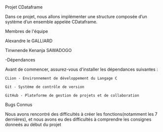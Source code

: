 Projet CDataframe

  Dans ce projet, nous allons implémenter une structure composée d’un système d’un ensemble appelée CDataframe. 

Membres de l'équipe 
  
  Alexandre le GALLIARD
 
  Tinwnende Kenanja SAWADOGO

-Dépendances
 
  Avant de commencer, assurez-vous d'installer les dépendances suivantes :
    
    CLion - Environnement de développement du Langage C
    
    Git - Système de contrôle de version
    
    GitHub - Plateforme de gestion de projets et de collaboration

Bugs Connus 

  Nous avons rencontré des difficultés à créer les fonctions(notamment les 7 dernières), et nous avons eu des difficultés à comprendre les consignes donneés au début du projet
